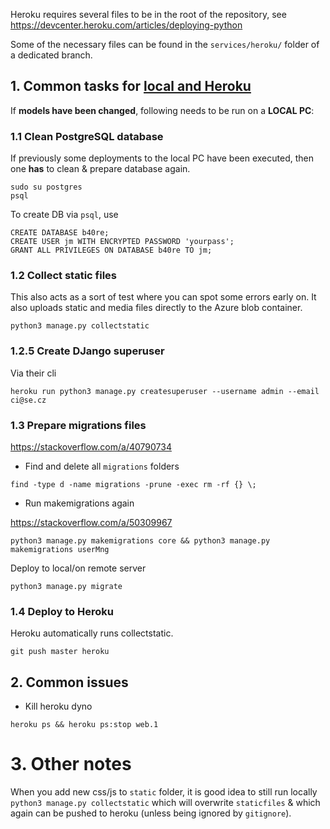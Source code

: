 Heroku requires several files to be in the root of the repository, see <https://devcenter.heroku.com/articles/deploying-python>

Some of the necessary files can be found in the `services/heroku/` folder of a dedicated branch.

## 1. Common tasks for <u>local and Heroku</u>

If **models have been changed**, following needs to be run on a **LOCAL PC**:

### 1.1 Clean PostgreSQL database 

If previously some deployments to the local PC have been executed, then one **has** to clean & prepare database again. 

```
sudo su postgres 
psql
```

To create DB via `psql`, use 

```
CREATE DATABASE b40re;
CREATE USER jm WITH ENCRYPTED PASSWORD 'yourpass';
GRANT ALL PRIVILEGES ON DATABASE b40re TO jm;
```

### 1.2 Collect static files

This also acts as a sort of test where you can spot some errors early on. 
It also uploads static and media files directly to the Azure blob container.

```
python3 manage.py collectstatic
```

### 1.2.5 Create DJango superuser 

Via their cli

```
heroku run python3 manage.py createsuperuser --username admin --email ci@se.cz
```


### 1.3 Prepare migrations files

<https://stackoverflow.com/a/40790734>
 
- Find and delete all `migrations` folders

```
find -type d -name migrations -prune -exec rm -rf {} \;
```

- Run makemigrations again

<https://stackoverflow.com/a/50309967>

```
python3 manage.py makemigrations core && python3 manage.py makemigrations userMng
```

Deploy to local/on remote server

```
python3 manage.py migrate
```

### 1.4 Deploy to Heroku

Heroku automatically runs collectstatic.

```
git push master heroku
```

## 2. Common issues

- Kill heroku dyno

```
heroku ps && heroku ps:stop web.1
```

# 3. Other notes

When you add new css/js to `static` folder, it is good idea to still run locally `python3 manage.py collectstatic` which will overwrite `staticfiles` & which again can be pushed to heroku (unless being ignored by `gitignore`). 
